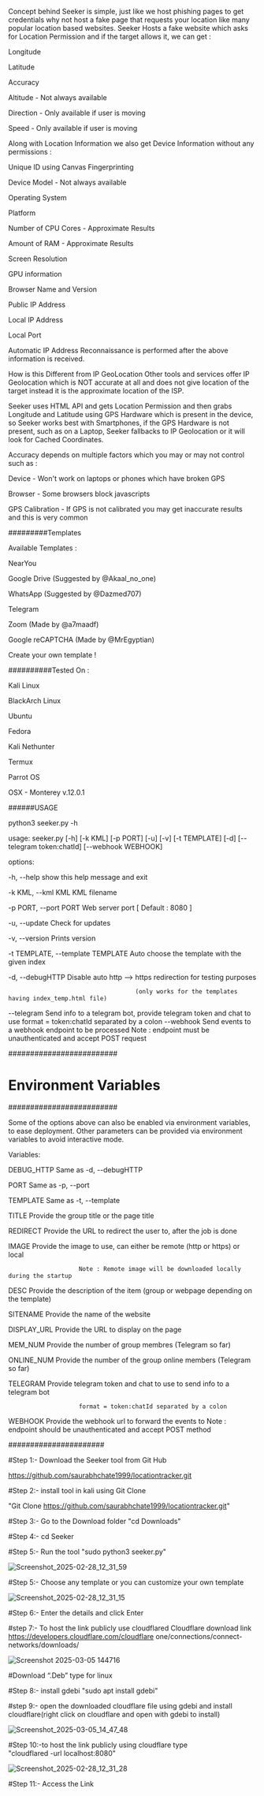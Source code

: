 Concept behind Seeker is simple, just like we host phishing pages to get credentials why not host a fake page that requests your location like many popular location based websites. Seeker Hosts a fake website which asks for Location Permission and if the target allows it, we can get :


Longitude

Latitude

Accuracy

Altitude - Not always available

Direction - Only available if user is moving

Speed - Only available if user is moving

Along with Location Information we also get Device Information without any permissions :

Unique ID using Canvas Fingerprinting

Device Model - Not always available

Operating System

Platform

Number of CPU Cores - Approximate Results

Amount of RAM - Approximate Results

Screen Resolution

GPU information

Browser Name and Version

Public IP Address

Local IP Address

Local Port

Automatic IP Address Reconnaissance is performed after the above information is received.


How is this Different from IP GeoLocation
Other tools and services offer IP Geolocation which is NOT accurate at all and does not give location of the target instead it is the approximate location of the ISP.


Seeker uses HTML API and gets Location Permission and then grabs Longitude and Latitude using GPS Hardware which is present in the device, so Seeker works best with Smartphones, if the GPS Hardware is not present, such as on a Laptop, Seeker fallbacks to IP Geolocation or it will look for Cached Coordinates.


Accuracy depends on multiple factors which you may or may not control such as :

Device - Won't work on laptops or phones which have broken GPS

Browser - Some browsers block javascripts

GPS Calibration - If GPS is not calibrated you may get inaccurate results and this is very common

#########Templates

Available Templates :

NearYou

Google Drive (Suggested by @Akaal_no_one)

WhatsApp (Suggested by @Dazmed707)

Telegram

Zoom (Made by @a7maadf)

Google reCAPTCHA (Made by @MrEgyptian)

Create your own template !


##########Tested On :

Kali Linux

BlackArch Linux

Ubuntu

Fedora

Kali Nethunter

Termux

Parrot OS

OSX - Monterey v.12.0.1







######USAGE

python3 seeker.py -h

usage: seeker.py [-h] [-k KML] [-p PORT] [-u] [-v] [-t TEMPLATE] [-d] [--telegram token:chatId] [--webhook WEBHOOK]

options:

  -h, --help                            show this help message and exit
  
  -k KML, --kml KML                     KML filename
  
  -p PORT, --port PORT                  Web server port [ Default : 8080 ]
  
  -u, --update                          Check for updates
  
  -v, --version                         Prints version
  
  -t TEMPLATE, --template TEMPLATE      Auto choose the template with the given index
  
  -d, --debugHTTP                       Disable auto http --> https redirection for testing purposes 
  
                                        (only works for the templates having index_temp.html file)
  --telegram                            Send info to a telegram bot, provide telegram token and chat to use
                                        format = token:chatId separated by a colon
  --webhook                             Send events to a webhook endpoint to be processed
                                        Note : endpoint must be unauthenticated and accept POST request

#########################
# Environment Variables #
#########################

Some of the options above can also be enabled via environment variables, to ease deployment.
Other parameters can be provided via environment variables to avoid interactive mode.

Variables:
  
  DEBUG_HTTP            Same as -d, --debugHTTP
  
  PORT                  Same as -p, --port
  
  TEMPLATE              Same as -t, --template
  
  TITLE                 Provide the group title or the page title
  
  REDIRECT              Provide the URL to redirect the user to, after the job is done
  
  IMAGE                 Provide the image to use, can either be remote (http or https) or local
  
                        Note : Remote image will be downloaded locally during the startup
  DESC                  Provide the description of the item (group or webpage depending on the template)
  
  SITENAME              Provide the name of the website
  
  DISPLAY_URL           Provide the URL to display on the page
  
  MEM_NUM               Provide the number of group membres (Telegram so far)
  
  ONLINE_NUM            Provide the number of the group online members (Telegram so far)
  
  TELEGRAM              Provide telegram token and chat to use to send info to a telegram bot
  
                        format = token:chatId separated by a colon
  WEBHOOK               Provide the webhook url to forward the events to 
                        Note : endpoint should be unauthenticated and accept POST method
                        

######################

#Step 1:- Download the Seeker tool from Git Hub 

https://github.com/saurabhchate1999/locationtracker.git

#Step 2:- install tool in kali using Git Clone 

"Git Clone https://github.com/saurabhchate1999/locationtracker.git" 

#Step 3:- Go to the Download folder 
"cd Downloads" 

#Step 4:- cd Seeker 

#Step 5:- Run the tool 
"sudo python3 seeker.py"

![Screenshot_2025-02-28_12_31_59](https://github.com/user-attachments/assets/79b82e6d-bbab-4c8f-9a04-2a0174a483bb)


#Step 5:- Choose any template or you can customize your own template

![Screenshot_2025-02-28_12_31_15](https://github.com/user-attachments/assets/4899bf7c-37d3-491b-b6a1-d835a800b4b3)


#Step 6:- Enter the details and click Enter

#step 7:- To host the link publicly use cloudflared 
Cloudflare download link https://developers.cloudflare.com/cloudflare
one/connections/connect-networks/downloads/

![Screenshot 2025-03-05 144716](https://github.com/user-attachments/assets/db248346-b960-43ac-b9ec-c6bae4fbd5dd)

#Download “.Deb” type for linux 

#Step 8:- install gdebi 
"sudo apt install gdebi" 

#step 9:- open the downloaded cloudflare file using gdebi and install cloudflare(right click on 
cloudflare and open with gdebi to install)

![Screenshot_2025-03-05_14_47_48](https://github.com/user-attachments/assets/63a1b390-c4c9-40ef-a8f7-b3adb5f91312)


#Step 10:-to host the link publicly using cloudflare type  
"cloudflared -url localhost:8080"

![Screenshot_2025-02-28_12_31_28](https://github.com/user-attachments/assets/1381bd06-fb7e-44dd-a35b-f57405381a85)

#Step 11:- Access the Link




